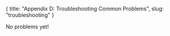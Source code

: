 {
	title: "Appendix D: Troubleshooting Common Problems",
	slug: "troubleshooting"
}

No problems yet!